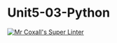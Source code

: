 # Unit5-03-Python
[![Mr Coxall's Super Linter](https://github.com/ICS3U-Programming-JosephK/Unit5-03-Python/workflows/Mr%20Coxall's%20Super%20Linter/badge.svg)](https://github.com/ICS3U-Programming-JosephK/Unit5-03-Python/actions/)

